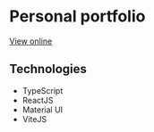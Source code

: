 # Personal portfolio

[View online](https://danielsolarte.co)

## Technologies

- TypeScript
- ReactJS
- Material UI
- ViteJS
